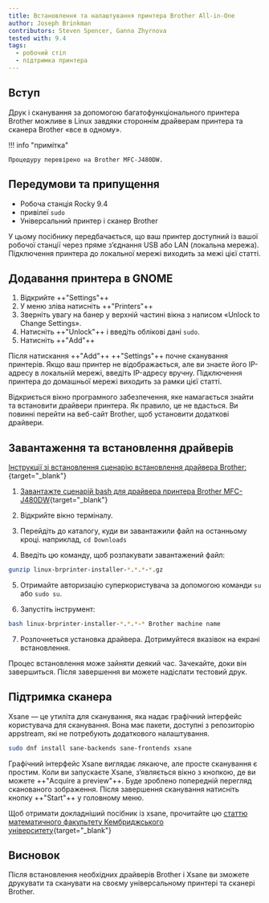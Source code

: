 ```yaml
---
title: Встановлення та налаштування принтера Brother All-in-One
author: Joseph Brinkman
contributors: Steven Spencer, Ganna Zhyrnova
tested with: 9.4
tags:
  - робочий стіл
  - підтримка принтера
---
```


## Вступ

Друк і сканування за допомогою багатофункціонального принтера Brother можливе в Linux завдяки стороннім драйверам принтера та сканера Brother «все в одному».

!!! info "примітка"

```
Процедуру перевірено на Brother MFC-J480DW.
```

## Передумови та припущення

- Робоча станція Rocky 9.4
- привілеї `sudo`
- Універсальний принтер і сканер Brother

У цьому посібнику передбачається, що ваш принтер доступний із вашої робочої станції через пряме з’єднання USB або LAN (локальна мережа). Підключення принтера до локальної мережі виходить за межі цієї статті.

## Додавання принтера в GNOME

1. Відкрийте ++"Settings"++
2. У меню зліва натисніть ++"Printers"++
3. Зверніть увагу на банер у верхній частині вікна з написом «Unlock to Change Settings».
4. Натисніть ++"Unlock"++ і введіть облікові дані `sudo`.
5. Натисніть ++"Add"++

Після натискання ++"Add"++ ++"Settings"++ почне сканування принтерів. Якщо ваш принтер не відображається, але ви знаєте його IP-адресу в локальній мережі, введіть IP-адресу вручну. Підключення принтера до домашньої мережі виходить за рамки цієї статті.

Відкриється вікно програмного забезпечення, яке намагається знайти та встановити драйвери принтера. Як правило, це не вдасться. Ви повинні перейти на веб-сайт Brother, щоб установити додаткові драйвери.

## Завантаження та встановлення драйверів

[Інструкції зі встановлення сценарію встановлення драйвера Brother:](https://support.brother.com/g/b/downloadlist.aspx?&c=us&lang=en&prod=mfcj480dw_us_eu_as&os=127){target="_blank"}

1. [Завантажте сценарій bash для драйвера принтера Brother MFC-J480DW](https://support.brother.com/g/b/downloadtop.aspx?c=us&lang=en&prod=mfcj480dw_us_eu_as){target="_blank"}

2. Відкрийте вікно терміналу.

3. Перейдіть до каталогу, куди ви завантажили файл на останньому кроці. наприклад, `cd Downloads`

4. Введіть цю команду, щоб розпакувати завантажений файл:

  ```bash
  gunzip linux-brprinter-installer-*.*.*-*.gz
  ```

5. Отримайте авторизацію суперкористувача за допомогою команди `su` або `sudo su`.

6. Запустіть інструмент:

  ```bash
  bash linux-brprinter-installer-*.*.*-* Brother machine name
  ```

7. Розпочнеться установка драйвера. Дотримуйтеся вказівок на екрані встановлення.

Процес встановлення може зайняти деякий час. Зачекайте, доки він завершиться. Після завершення ви можете надіслати тестовий друк.

## Підтримка сканера

Xsane — це утиліта для сканування, яка надає графічний інтерфейс користувача для сканування. Вона має пакети, доступні з репозиторію appstream, які не потребують додаткового налаштування.

```bash
sudo dnf install sane-backends sane-frontends xsane
```

Графічний інтерфейс Xsane виглядає лякаюче, але просте сканування є простим. Коли ви запускаєте Xsane, з’являється вікно з кнопкою, де ви можете ++"Acquire a preview"++. Буде зроблено попередній перегляд сканованого зображення. Після завершення сканування натисніть кнопку ++"Start"++ у головному меню.

Щоб отримати докладніший посібник із xsane, прочитайте цю [статтю математичного факультету Кембриджського університету](https://www.maths.cam.ac.uk/computing/printing/xsane){target="_blank"}

## Висновок

Після встановлення необхідних драйверів Brother і Xsane ви зможете друкувати та сканувати на своєму універсальному принтері та сканері Brother.
